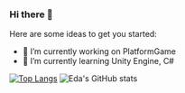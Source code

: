 ### Hi there 👋

Here are some ideas to get you started:
- 🔭 I’m currently working on PlatformGame
- 🌱 I’m currently learning Unity Engine, C#

[![Top Langs](https://github-readme-stats.vercel.app/api/top-langs/?username=edaagunes&layout=donut&theme=radical)](https://github.com/edaagunes/github-readme-stats) 
   ![Eda's GitHub stats](https://github-readme-stats.vercel.app/api?username=edaagunes&show_icons=true&theme=radical&show=reviews&hide=prs,contribs)




